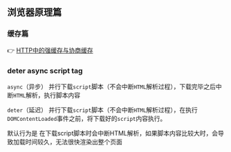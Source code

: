 ## 浏览器原理篇

### 缓存篇

:point_right: [HTTP中的强缓存与协商缓存](https://juejin.cn/post/7101942484543995934)

### deter async script tag

`async`（异步） 并行下载`script`脚本（不会中断`HTML`解析过程），下载完毕之后中断`HTML`解析，执行脚本内容

`deter`（延迟） 并行下载`script`脚本（不会中断`HTML`解析过程），在执行`DOMContentLoaded`事件之前，将下载好的`script`内容执行。

默认行为是 在下载script脚本时会中断HTML解析，如果脚本内容比较大时，会导致加载时间较久，无法很快渲染出整个页面

[<script>: The Script element](https://developer.mozilla.org/en-US/docs/Web/HTML/Element/script)

### Load和DOMContentLoad区别

- 页面中的DOM元素，CSS，JS，包含图片加载完成后触发Load事件
- 当HTML被加载解析完成之后，触发DOMContentLoad事件（比Load事件先触发，无需其他事件，如图片加载，CSS...）

> 在需要操作DOM的时候可以在DOMContentLoaded操作，如果涉及到图片这类资源内容需要在load事件中处理

### 浏览器自动填充

很多浏览器会会在DOMContentLoaded中自动填充表单，例如上一次您在某个网页上输入了账号密码并在浏览器保存了这一份数据，那么下一次在加载这个网页时浏览器就会在DOMContentLoaded事件中自动填充保存的数据